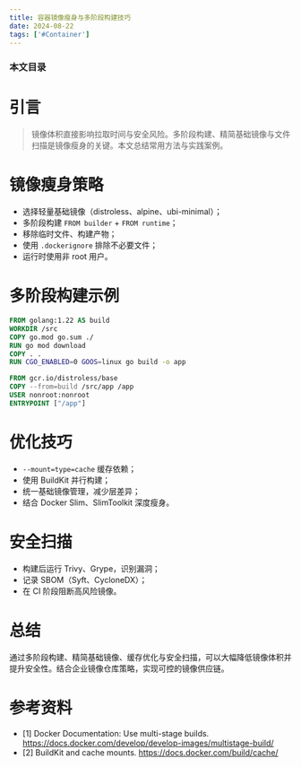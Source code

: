 ```yaml
---
title: 容器镜像瘦身与多阶段构建技巧
date: 2024-08-22
tags: ['#Container']
---
```


### 本文目录
<!-- toc -->

# 引言
> 镜像体积直接影响拉取时间与安全风险。多阶段构建、精简基础镜像与文件扫描是镜像瘦身的关键。本文总结常用方法与实践案例。

# 镜像瘦身策略
- 选择轻量基础镜像（distroless、alpine、ubi-minimal）；
- 多阶段构建 `FROM builder` + `FROM runtime`；
- 移除临时文件、构建产物；
- 使用 `.dockerignore` 排除不必要文件；
- 运行时使用非 root 用户。

# 多阶段构建示例
```Dockerfile
FROM golang:1.22 AS build
WORKDIR /src
COPY go.mod go.sum ./
RUN go mod download
COPY . .
RUN CGO_ENABLED=0 GOOS=linux go build -o app

FROM gcr.io/distroless/base
COPY --from=build /src/app /app
USER nonroot:nonroot
ENTRYPOINT ["/app"]
```

# 优化技巧
- `--mount=type=cache` 缓存依赖；
- 使用 BuildKit 并行构建；
- 统一基础镜像管理，减少层差异；
- 结合 Docker Slim、SlimToolkit 深度瘦身。

# 安全扫描
- 构建后运行 Trivy、Grype，识别漏洞；
- 记录 SBOM（Syft、CycloneDX）；
- 在 CI 阶段阻断高风险镜像。

# 总结
通过多阶段构建、精简基础镜像、缓存优化与安全扫描，可以大幅降低镜像体积并提升安全性。结合企业镜像仓库策略，实现可控的镜像供应链。

# 参考资料
- [1] Docker Documentation: Use multi-stage builds. https://docs.docker.com/develop/develop-images/multistage-build/
- [2] BuildKit and cache mounts. https://docs.docker.com/build/cache/
